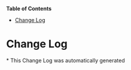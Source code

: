 <!-- START doctoc generated TOC please keep comment here to allow auto update -->
<!-- DON'T EDIT THIS SECTION, INSTEAD RE-RUN doctoc TO UPDATE -->
**Table of Contents**

- [Change Log](#change-log)

<!-- END doctoc generated TOC please keep comment here to allow auto update -->

# Change Log



\* This Change Log was automatically generated